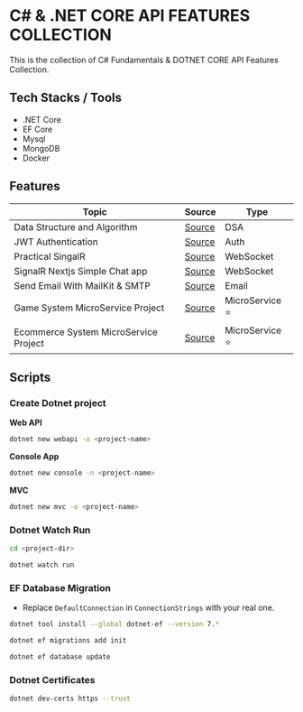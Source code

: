 # C# & .NET CORE API FEATURES COLLECTION

This is the collection of C# Fundamentals & DOTNET CORE API Features Collection. <br>

## Tech Stacks / Tools

- .NET Core
- EF Core
- Mysql
- MongoDB
- Docker

## Features

| Topic                                 | Source                                                                                            | Type             |
| ------------------------------------- | ------------------------------------------------------------------------------------------------- | ---------------- |
| Data Structure and Algorithm          | [Source](https://github.com/thutasann/dotnet-core-features/tree/master/data-structure-algo)       | DSA              |
| JWT Authentication                    | [Source](https://github.com/thutasann/dotnet-core-features/tree/master/jwt-auth)                  | Auth             |
| Practical SingalR                     | [Source](https://github.com/thutasann/dotnet-core-features/tree/master/practical-signalR-mvc)     | WebSocket        |
| SignalR Nextjs Simple Chat app        | [Source](https://github.com/thutasann/dotnet-core-features/tree/master/signalR-nextjs-chat)       | WebSocket        |
| Send Email With MailKit & SMTP        | [Source](https://github.com/thutasann/dotnet-core-features/tree/master/email-mailkit-smtp)        | Email            |
| Game System MicroService Project      | [Source](https://github.com/thutasann/dotnet-core-features/tree/master/microservices-project-one) | MicroService ⭐️ |
| Ecommerce System MicroService Project | [Source](https://github.com/thutasann/dotnet-core-features/tree/master/microservices-project-two) | MicroService ⭐️ |

## Scripts

### Create Dotnet project

**Web API**

```bash
dotnet new webapi -o <project-name>
```

**Console App**

```bash
dotnet new console -n <project-name>
```

**MVC**

```bash
dotnet new mvc -o <project-name>
```

### Dotnet Watch Run

```bash
cd <project-dir>
```

```bash
dotnet watch run
```

### EF Database Migration

- Replace `DefaultConnection` in `ConnectionStrings` with your real one.

```bash
dotnet tool install --global dotnet-ef --version 7.*
```

```bash
dotnet ef migrations add init
```

```bash
dotnet ef database update
```

### Dotnet Certificates

```bash
dotnet dev-certs https --trust
```
